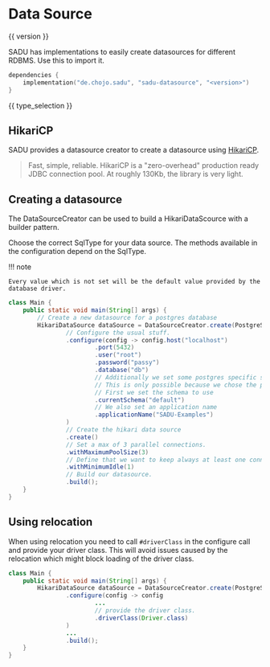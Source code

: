 # Data Source

{{ version }}

SADU has implementations to easily create datasources for different RDBMS. Use this to import it.

```kts
dependencies {
    implementation("de.chojo.sadu", "sadu-datasource", "<version>")
}
```

{{ type_selection }}

## HikariCP

SADU provides a datasource creator to create a datasource using [HikariCP](https://github.com/brettwooldridge/HikariCP).

> Fast, simple, reliable. HikariCP is a "zero-overhead" production ready JDBC connection pool. At roughly 130Kb, the library is very light.

## Creating a datasource

The DataSourceCreator can be used to build a HikariDataScource with a builder pattern.

Choose the correct SqlType for your data source. The methods available in the configuration depend on the SqlType.

!!! note

    Every value which is not set will be the default value provided by the database driver.


```java
class Main {
    public static void main(String[] args) {
        // Create a new datasource for a postgres database
        HikariDataSource dataSource = DataSourceCreator.create(PostgreSql.get())
                // Configure the usual stuff.
                .configure(config -> config.host("localhost")
                        .port(5432)
                        .user("root")
                        .password("passy")
                        .database("db")
                        // Additionally we set some postgres specific stuff.
                        // This is only possible because we chose the postgres database type.
                        // First we set the schema to use
                        .currentSchema("default")
                        // We also set an application name
                        .applicationName("SADU-Examples")
                )
                // Create the hikari data source
                .create()
                // Set a max of 3 parallel connections.
                .withMaximumPoolSize(3)
                // Define that we want to keep always at least one connecction.
                .withMinimumIdle(1)
                // Build our datasource.
                .build();
    }
}
```

## Using relocation

When using relocation you need to call `#driverClass` in the configure call and provide your driver class.
This will avoid issues caused by the relocation which might block loading of the driver class.

```java
class Main {
    public static void main(String[] args) {
        HikariDataSource dataSource = DataSourceCreator.create(PostgreSql.get())
                .configure(config -> config
                        ...
                        // provide the driver class.
                        .driverClass(Driver.class)
                )
                ...
                .build();
    }
}
```
